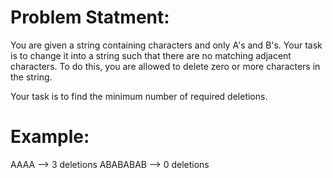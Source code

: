 # Problem Statment:
You are given a string containing characters  and  only A's and B's. Your task is to change it into a string such that there are no matching adjacent characters. To do this, you are allowed to delete zero or more characters in the string.

Your task is to find the minimum number of required deletions.

# Example:
AAAA --> 3 deletions
ABABABAB --> 0 deletions
